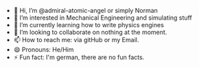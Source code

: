 - 👋 Hi, I’m @admiral-atomic-angel or simply Norman
- 👀 I’m interested in Mechanical Engineering and simulating stuff
- 🌱 I’m currently learning how to write physics engines
- 💞️ I’m looking to collaborate on nothing at the moment.
- 📫 How to reach me: via gitHub or my Email.
- 😄 Pronouns: He/Him
- ⚡ Fun fact: I'm german, there are no fun facts.

<!---
admiral-atomic-angel/admiral-atomic-angel is a ✨ special ✨ repository because its `README.md` (this file) appears on your GitHub profile.
You can click the Preview link to take a look at your changes.
--->
